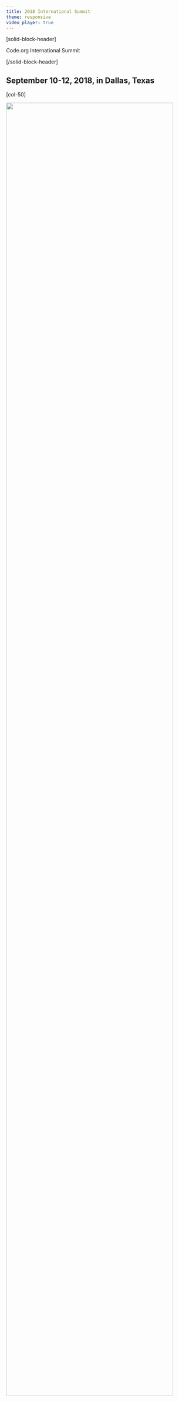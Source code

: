 ```yaml
---
title: 2018 International Summit
theme: responsive
video_player: true
---
```

<a id="top"></a>

[solid-block-header]

Code.org International Summit

[/solid-block-header]
## September 10-12, 2018, in Dallas, Texas

[col-50]

<p align="left"><img src="/images/DFW.jpg" width="95%"></p> 

[/col-50]

[col-50]

**Join us for Code.org's first-ever International Summit!**

Did you know that over half of Code.org's users are from outside of the U.S.? We collaborate with more than 85 international partners to promote computer science education around the world. Our content is used in more than 180 countries and more than 60 languages, but we still have a long way to go to ensure that every student in every school around the world has the opportunity to learn computer science. 

Join us for three days of engaging sessions led by Code.org staff, unique networking opportunities, and actionable resources.  

[/col-50]

<div style="clear: both;"></div>

<hr/>

## **Who should attend the International Summit?**

The International Summit will be most useful to organizations based outside of the U.S. that are working to expand computer science education, such as staff from ministries of education, non-profit organizations, and social impact teams of for-profit corporations. Please note that none of the sessions will provide professional learning content to teachers of K-12 computer science. 

<a href="https://goo.gl/forms/fijvhkkdULf8oZRX2" target="_blank"><button type="button">Register today!</button></a>


## **Travel, Hotel, and Conference Expense Information**

<details>
<summary>**Where is the International Summit located?**</summary>
  <p>
  <br>
All conference sessions will take place at:

<a href="http://www.sheratondallashotel.com/", target=_"blank">Sheraton Dallas Hotel</a>
<br> 400 North Olive Street
<br> Dallas, TX 75201
<br> United States 
  
</p>
</details>

<details>
  <summary>**How can I receive an official invitation letter for visa/administrative approval purposes?**</summary>
  <p>
  <br>
  You can request an official letter of invitation on the <a href="https://goo.gl/forms/fijvhkkdULf8oZRX2" target=_"blank">registration form</a>. If you requested one but have not yet received a letter, please e-mail [international@code.org](mailto:international@code.org).  

</p>
</details>

<details>
<summary>**Should I reserve my own flights?**</summary>
  <p>
  <br>
  Yes. All participants are responsible for booking their own flights and covering their own airfare. The Dallas/Fort Worth International Airport (airport code: DFW) is a large international airport that services non-stop flights from many cities around the world. Summit sessions will begin on Monday morning, so you should plan to **arrive in Dallas, Texas, on or before Sunday, September 9.**  

</p>
</details>

<details>
<summary>**Should I reserve my own hotel?**</summary>
  <p>
  <ul>
    <li>Code.org and the Sheraton Dallas Hotel are pleased to offer a discounted rate of USD $187 (excluding taxes and fees) per night for rooms at the Sheraton Dallas Hotel. If you would like to take advantage of the discounted rate, Code.org will make the reservation on your behalf, and you can pay the hotel by credit card at the end of your stay.</li>
    <li> If you prefer to find accommodations at a different hotel, you will be responsible for making your own arrangements. You can indicate your accommodation preferences on the <a href="https://goo.gl/forms/fijvhkkdULf8oZRX2" target=_"blank">registration form</a>.</li>
  </ul>

</p>
</details>

<details>
<summary>**Will I need additional transportation once I arrive in Dallas?**</summary>
  <p>
  <br>
You will not need to rent a vehicle while attending the International Summit, since all conference sessions and provided meals will take place at the Sheraton Dallas Hotel. [D-Link buses](https://www.dart.org/dlink/dlink.asp) and the [M-Line Trolley](https://www.dart.org/riding/mline.asp) are free and convenient ways to see the city during your free time. 

If you choose to rent a vehicle for added personal convenience, please note that [parking costs](http://www.sheratondallashotel.com/dallas-transportation) will not be covered by Code.org. 
</p>
</details>

<details>
<summary>**How do I get to the hotel on public transportation?**</summary>
  <p>
  <br>
The DART Light Rail System operates 24 hours a day. A two-hour unlimited pass costs $2.50 and a daily unlimited pass costs $5.00. You can board the Orange Line at the DFW Airport Station. You will arrive at St. Paul Station after 14 stops, and the Sheraton Dallas Hotel is one block away from the station. [The trip](https://www.google.com/maps/dir/DFW+International+Airport,+2400+Aviation+Dr,+DFW+Airport,+TX+75261/Sheraton+Dallas+Hotel,+400+N+Olive+St,+Dallas,+TX+75201/@32.854617,-97.0576827,11z/am=t/data=!3m1!4b1!4m18!4m17!1m5!1m1!1s0x864c2a660d222aa7:0x73323f5e067d201c!2m2!1d-97.0403352!2d32.8998091!1m5!1m1!1s0x864e992053faa37f:0x954224f8305cf7b!2m2!1d-96.7948602!2d32.7851728!2m3!6e4!7e2!8j1528389900!3e3?hl=en) will take approximately one hour. 

Alternatively, a taxi or rideshare will get you from the airport to the hotel in around 35 minutes.  
</p> 
</details>

<details>
<summary>**What expenses are covered during the International Summit?**</summary>
  <p>
  <br>
Code.org is happy to cover the costs of the following: 

* Registration fee for all participants 
* Catered breakfast and lunch from September 10-12
* Seated dinner on September 10

</p>
</details>

## **What to Bring**
<details>
  <summary>**What kind of clothing should I pack?**</summary>
  <p>
  <br>
We encourage business casual attire during the International Summit. All our conference sessions are indoors, and air conditioning is usually cool in hotels. We recommend that you bring layers if you get cold easily in air conditioned rooms. You can expect outside temperatures to be quite warm during the day. If you plan to venture outdoors during your free time, be sure to check the local forecast and plan accordingly!
</p>
</details>

<details>
<summary>**What devices will I need to bring?**</summary>
  <p>
  <br>
**Don't forget to bring your own laptop/Chromebook and charger, as well as any travel adapters.** We do not recommend bringing a tablet as your primary device to this event.

Please note that Code.org will not have extra devices on hand for participants to borrow.

</p>
</details>

## **Agenda**
<details>
  <summary>**What is the schedule for the week?**</summary>
  <p>
  We are still working on finalizing the summit agenda. We'll post it here as soon as it is available. 

</p>
</details>

<details>
<summary>**Will I have any free time?**</summary>
  <p>
  <br>
Of course! We do ask that you join our Monday evening event, but otherwise your time outside of sessions is free time. You can explore the area and spend time with the folks you meet throughout the day during the following times:

* After arrival on Sunday, September 10
* After sessions conclude at 4:30pm on Tuesday, September 11
* After sessions conclude at 2:00pm on Wednesday, September 12

If you plan to extend your stay in Dallas beyond the dates of the summit and need to stay at the Sheraton Dallas Hotel after September 12, please let us know. We can't guarantee that there will be space available, but we will do our best to accommodate your requests. 
</p>
</details>

<details>
<summary>**What if I can't attend for the full week?**</summary>
  <p>
  <br>
We expect you to attend for the full duration of the International Summit. Make plans to be with us from Registration on Sunday through the Closing Ceremonies on Wednesday afternoon to ensure that you experience the summit in full. If you have any concerns, please let us know at
[international@code.org](mailto:international@code.org).
</p>
</details>


<a id="who"></a>
## **Code.org Staff at the International Summit**

More information coming soon!



## **Contact Us**
Email us at [international@code.org](mailto:international@code.org) with any questions or comments. 

<br>
<br>
[**Back to the top**](#top)
<br/>

  
